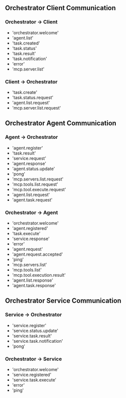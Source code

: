 ## Orchestrator Client Communication

### Orchestrator -> Client
- 'orchestrator.welcome'
- 'agent.list'
- 'task.created'
- 'task.status'
- 'task.result'
- 'task.notification'
- 'error'
- 'mcp.server.list'

### Client -> Orchestrator
- 'task.create'
- 'task.status.request'
- 'agent.list.request'
- 'mcp.server.list.request'

## Orchestrator Agent Communication

### Agent -> Orchestrator
- 'agent.register'
- 'task.result'
- 'service.request'
- 'agent.response'
- 'agent.status.update'
- 'pong'
- 'mcp.servers.list.request'
- 'mcp.tools.list.request'
- 'mcp.tool.execute.request'
- 'agent.list.request'
- 'agent.task.request'

### Orchestrator -> Agent
- 'orchestrator.welcome'
- 'agent.registered'
- 'task.execute'
- 'service.response'
- 'error'
- 'agent.request'
- 'agent.request.accepted'
- 'ping'
- 'mcp.servers.list'
- 'mcp.tools.list'
- 'mcp.tool.execution.result'
- 'agent.list.response'
- 'agent.task.response'

## Orchestrator Service Communication

### Service -> Orchestrator
- 'service.register'
- 'service.status.update'
- 'service.task.result'
- 'service.task.notification'
- 'pong'

### Orchestrator -> Service
- 'orchestrator.welcome'
- 'service.registered'
- 'service.task.execute'
- 'error'
- 'ping'
